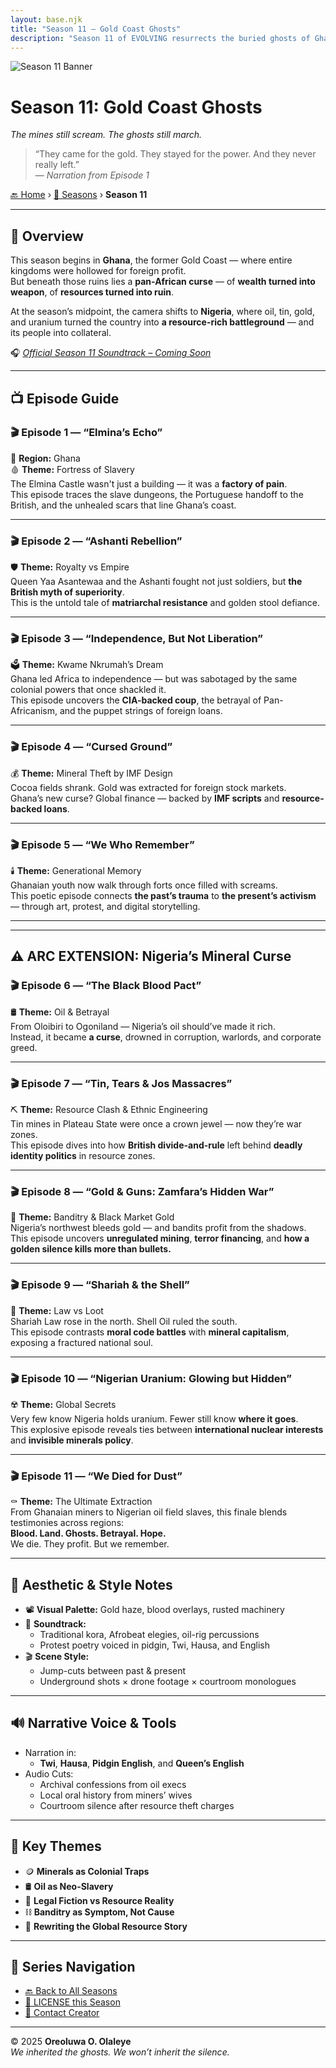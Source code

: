 ```yaml
---
layout: base.njk
title: "Season 11 – Gold Coast Ghosts"
description: "Season 11 of EVOLVING resurrects the buried ghosts of Ghana’s stolen wealth and weaves in Nigeria’s cursed mineral empire — a chilling tale of blood, gold, and betrayal."
---
```


![Season 11 Banner](/assets/season11-banner.jpg)

# **Season 11: Gold Coast Ghosts**  
*The mines still scream. The ghosts still march.*

> “They came for the gold. They stayed for the power. And they never really left.”  
> — *Narration from Episode 1*

[🔙 Home](/index.md) › [📜 Seasons](/seasons/) › **Season 11**

---

## 🧠 Overview

This season begins in **Ghana**, the former Gold Coast — where entire kingdoms were hollowed for foreign profit.  
But beneath those ruins lies a **pan-African curse** — of **wealth turned into weapon**, of **resources turned into ruin**.

At the season’s midpoint, the camera shifts to **Nigeria**, where oil, tin, gold, and uranium turned the country into **a resource-rich battleground** — and its people into collateral.

🎧 *[Official Season 11 Soundtrack – Coming Soon](#)*

---

## 📺 Episode Guide

### 🎬 Episode 1 — “Elmina’s Echo”  
🏰 **Region:** Ghana  
🩸 **Theme:** Fortress of Slavery  
The Elmina Castle wasn't just a building — it was a **factory of pain**.  
This episode traces the slave dungeons, the Portuguese handoff to the British, and the unhealed scars that line Ghana’s coast.

---

### 🎬 Episode 2 — “Ashanti Rebellion”  
🛡️ **Theme:** Royalty vs Empire  
Queen Yaa Asantewaa and the Ashanti fought not just soldiers, but **the British myth of superiority**.  
This is the untold tale of **matriarchal resistance** and golden stool defiance.

---

### 🎬 Episode 3 — “Independence, But Not Liberation”  
🗳️ **Theme:** Kwame Nkrumah’s Dream  
Ghana led Africa to independence — but was sabotaged by the same colonial powers that once shackled it.  
This episode uncovers the **CIA-backed coup**, the betrayal of Pan-Africanism, and the puppet strings of foreign loans.

---

### 🎬 Episode 4 — “Cursed Ground”  
💰 **Theme:** Mineral Theft by IMF Design  
Cocoa fields shrank. Gold was extracted for foreign stock markets.  
Ghana’s new curse? Global finance — backed by **IMF scripts** and **resource-backed loans**.

---

### 🎬 Episode 5 — “We Who Remember”  
🕯️ **Theme:** Generational Memory  
Ghanaian youth now walk through forts once filled with screams.  
This poetic episode connects **the past’s trauma** to **the present’s activism** — through art, protest, and digital storytelling.

---

---

## ⚠️ ARC EXTENSION: **Nigeria’s Mineral Curse**

### 🎬 Episode 6 — “The Black Blood Pact”  
🛢️ **Theme:** Oil & Betrayal  
From Oloibiri to Ogoniland — Nigeria’s oil should’ve made it rich.  
Instead, it became **a curse**, drowned in corruption, warlords, and corporate greed.

---

### 🎬 Episode 7 — “Tin, Tears & Jos Massacres”  
⛏️ **Theme:** Resource Clash & Ethnic Engineering  
Tin mines in Plateau State were once a crown jewel — now they’re war zones.  
This episode dives into how **British divide-and-rule** left behind **deadly identity politics** in resource zones.

---

### 🎬 Episode 8 — “Gold & Guns: Zamfara’s Hidden War”  
💎 **Theme:** Banditry & Black Market Gold  
Nigeria’s northwest bleeds gold — and bandits profit from the shadows.  
This episode uncovers **unregulated mining**, **terror financing**, and **how a golden silence kills more than bullets.**

---

### 🎬 Episode 9 — “Shariah & the Shell”  
📜 **Theme:** Law vs Loot  
Shariah Law rose in the north. Shell Oil ruled the south.  
This episode contrasts **moral code battles** with **mineral capitalism**, exposing a fractured national soul.

---

### 🎬 Episode 10 — “Nigerian Uranium: Glowing but Hidden”  
☢️ **Theme:** Global Secrets  
Very few know Nigeria holds uranium. Fewer still know **where it goes**.  
This explosive episode reveals ties between **international nuclear interests** and **invisible minerals policy**.

---

### 🎬 Episode 11 — “We Died for Dust”  
⚰️ **Theme:** The Ultimate Extraction  
From Ghanaian miners to Nigerian oil field slaves, this finale blends testimonies across regions:  
**Blood. Land. Ghosts. Betrayal. Hope.**  
We die. They profit. But we remember.

---

## 🎨 Aesthetic & Style Notes

- 📽️ **Visual Palette:** Gold haze, blood overlays, rusted machinery  
- 🎼 **Soundtrack:**  
  - Traditional kora, Afrobeat elegies, oil-rig percussions  
  - Protest poetry voiced in pidgin, Twi, Hausa, and English  
- 🎬 **Scene Style:**  
  - Jump-cuts between past & present  
  - Underground shots × drone footage × courtroom monologues

---

## 🔊 Narrative Voice & Tools

- Narration in:
  - **Twi**, **Hausa**, **Pidgin English**, and **Queen’s English**  
- Audio Cuts:
  - Archival confessions from oil execs  
  - Local oral history from miners’ wives  
  - Courtroom silence after resource theft charges

---

## 📌 Key Themes

- 🪙 **Minerals as Colonial Traps**  
- 🛢️ **Oil as Neo-Slavery**  
- 📜 **Legal Fiction vs Resource Reality**  
- ⛓️ **Banditry as Symptom, Not Cause**  
- 🧠 **Rewriting the Global Resource Story**

---

## 🧭 Series Navigation

- [🔙 Back to All Seasons](/seasons/index.md)  
- [📜 LICENSE this Season](/LICENSE.md)  
- [📩 Contact Creator](mailto:oreoluwaolaleye96@gmail.com)

---

© 2025 **Oreoluwa O. Olaleye**  
_We inherited the ghosts. We won’t inherit the silence._

